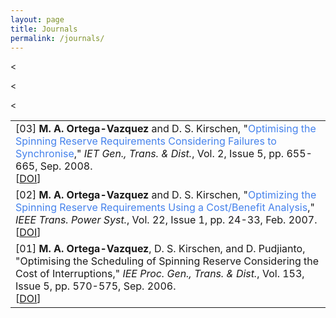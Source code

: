 ```yaml
---
layout: page
title: Journals
permalink: /journals/
---
```



<table class="table table-hover">

    
<<tr>
<td>
    [03]
    <strong>M. A. Ortega-Vazquez</strong> and D. S. Kirschen, "<span style="color:#4582ec">Optimising the Spinning Reserve Requirements Considering Failures to Synchronise</span>," <em>IET Gen., Trans. & Dist.</em>, Vol. 2, Issue 5, pp. 655-665, Sep. 2008.
    <br />
    [<a href="https://doi.org/10.1109/TPWRS.2006.888951" target="_blank">DOI</a>]   
    <br /> 
</td>
</tr>
    
    
<<tr>
<td>
    [02]
    <strong>M. A. Ortega-Vazquez</strong> and D. S. Kirschen, "<span style="color:#4582ec">Optimizing the Spinning Reserve Requirements Using a Cost/Benefit Analysis</span>," <em>IEEE Trans. Power Syst.</em>, Vol. 22, Issue 1, pp. 24-33, Feb. 2007.
    <br />
    [<a href="https://doi.org/10.1109/TPWRS.2006.888951" target="_blank">DOI</a>]   
    <br /> 
</td>
</tr>
    
    
<<tr>
<td>
    [01]
    <strong>M. A. Ortega-Vazquez</strong>, D. S. Kirschen, and D. Pudjianto, "Optimising the Scheduling of Spinning Reserve Considering the Cost of Interruptions," <em>IEE Proc. Gen., Trans. & Dist.</em>, Vol. 153, Issue 5, pp. 570-575, Sep. 2006.
    <br />
    [<a href="https://doi.org/10.1049/ip-gtd:20050396" target="_blank">DOI</a>]   
    <br /> 
</td>
</tr>



</table>
